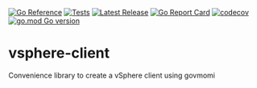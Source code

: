[![Go Reference](https://pkg.go.dev/badge/github.com/embano1/vsphere-client.svg)](https://pkg.go.dev/github.com/embano1/vsphere-client)
[![Tests](https://github.com/embano1/vsphere-client/actions/workflows/tests.yaml/badge.svg)](https://github.com/embano1/vsphere-client/actions/workflows/tests.yaml)
[![Latest Release](https://img.shields.io/github/release/embano1/vsphere-client.svg?logo=github&style=flat-square)](https://github.com/embano1/vsphere-client/releases/latest)
[![Go Report Card](https://goreportcard.com/badge/github.com/embano1/vsphere-client)](https://goreportcard.com/report/github.com/embano1/vsphere-client)
[![codecov](https://codecov.io/gh/embano1/vsphere-client/branch/main/graph/badge.svg?token=TC7MW723JO)](https://codecov.io/gh/embano1/vsphere-client)
[![go.mod Go version](https://img.shields.io/github/go-mod/go-version/embano1/vsphere-client)](https://github.com/embano1/vsphere-client)



# vsphere-client
Convenience library to create a vSphere client using govmomi
